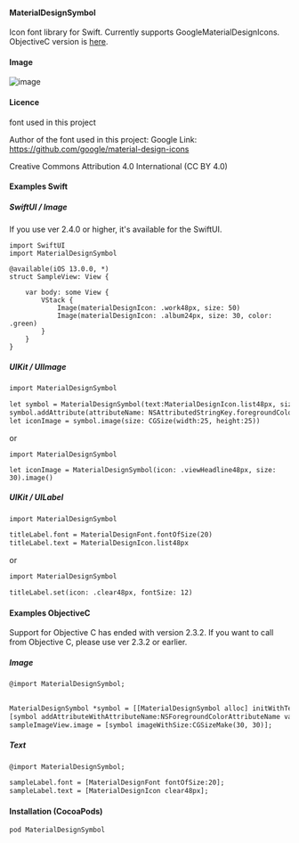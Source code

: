 #### MaterialDesignSymbol

Icon font library for Swift. Currently supports GoogleMaterialDesignIcons. ObjectiveC version is [here](https://github.com/tichise/MaterialDesignSymbolObjC).

#### Image

![image](https://user-images.githubusercontent.com/43707/89850548-8edb5300-dbc5-11ea-8cab-2b3be7faf06f.png)

#### Licence
font used in this project

Author of the font used in this  project: Google
Link: https://github.com/google/material-design-icons

Creative Commons Attribution 4.0 International (CC BY 4.0)

#### Examples Swift

##### SwiftUI / Image

If you use ver 2.4.0 or higher, it's available for the SwiftUI.

```
import SwiftUI
import MaterialDesignSymbol

@available(iOS 13.0.0, *)
struct SampleView: View {
        
    var body: some View {
        VStack {
            Image(materialDesignIcon: .work48px, size: 50)
            Image(materialDesignIcon: .album24px, size: 30, color: .green)
        }
    }
}
```

##### UIKit / UIImage

```html
import MaterialDesignSymbol

let symbol = MaterialDesignSymbol(text:MaterialDesignIcon.list48px, size:25)
symbol.addAttribute(attributeName: NSAttributedStringKey.foregroundColor, value: UIColor.red)
let iconImage = symbol.image(size: CGSize(width:25, height:25))
```

or 

```
import MaterialDesignSymbol

let iconImage = MaterialDesignSymbol(icon: .viewHeadline48px, size: 30).image()
```

##### UIKit / UILabel

```html
import MaterialDesignSymbol

titleLabel.font = MaterialDesignFont.fontOfSize(20)
titleLabel.text = MaterialDesignIcon.list48px
```

or 

```html
import MaterialDesignSymbol

titleLabel.set(icon: .clear48px, fontSize: 12)
```

#### Examples ObjectiveC

Support for Objective C has ended with version 2.3.2.
If you want to call from Objective C, please use ver 2.3.2 or earlier.

##### Image
```html
@import MaterialDesignSymbol;

    
MaterialDesignSymbol *symbol = [[MaterialDesignSymbol alloc] initWithText:[MaterialDesignIcon home48px] size:30];
[symbol addAttributeWithAttributeName:NSForegroundColorAttributeName value:[UIColor blackColor]];
sampleImageView.image = [symbol imageWithSize:CGSizeMake(30, 30)];
```

##### Text

```html
@import MaterialDesignSymbol;

sampleLabel.font = [MaterialDesignFont fontOfSize:20];
sampleLabel.text = [MaterialDesignIcon clear48px];
```


#### Installation (CocoaPods)
`pod MaterialDesignSymbol`

